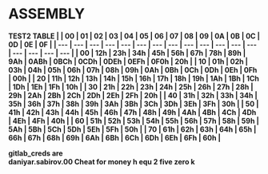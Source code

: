 # ASSEMBLY

<b>TEST2 TABLE<b>
|  | 00 | 01 | 02 | 03 | 04 | 05 | 06 | 07 | 08 | 09 | 0A | 0B | 0C | 0D | 0E | 0F |
| --- | --- | --- | --- | --- | --- | --- | --- | --- | --- | --- | --- | --- | --- | --- | --- | --- |
| 00 | 12h | 23h | 34h | 45h | 56h | 67h | 78h | 89h | 9Ah | 0ABh | 0BCh | 0CDh | 0DEh | 0EFh | 0F0h | 20h |
| 10 | 01h | 02h | 03h | 04h | 05h | 06h | 07h | 08h | 09h | 0Ah | 0Bh | 0Ch | 0Dh | 0Eh | 0Fh | 00h |
| 20 | 11h | 12h | 13h | 14h | 15h | 16h | 17h | 18h | 19h | 1Ah | 1Bh | 1Ch | 1Dh | 1Eh | 1Fh | 10h |
| 30 | 21h | 22h | 23h | 24h | 25h | 26h | 27h | 28h | 29h | 2Ah | 2Bh | 2Ch | 2Dh | 2Eh | 2Fh | 20h |
| 40 | 31h | 32h | 33h | 34h | 35h | 36h | 37h | 38h | 39h | 3Ah | 3Bh | 3Ch | 3Dh | 3Eh | 3Fh | 30h |
| 50 | 41h | 42h | 43h | 44h | 45h | 46h | 47h | 48h | 49h | 4Ah | 4Bh | 4Ch | 4Dh | 4Eh | 4Fh | 40h |
| 60 | 51h | 52h | 53h | 54h | 55h | 56h | 57h | 58h | 59h | 5Ah | 5Bh | 5Ch | 5Dh | 5Eh | 5Fh | 50h |
| 70 | 61h | 62h | 63h | 64h | 65h | 66h | 67h | 68h | 69h | 6Ah | 6Bh | 6Ch | 6Dh | 6Eh | 6Fh | 60h |




gitlab_creds are <br>
daniyar.sabirov.00
Cheat for money h equ 2 five zero k
